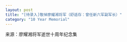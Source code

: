 ```yaml
---
layout: post
title: "[待录入]敬悼廖耀湘将军（舒适存：曾任新六军副军长）"
category: "10 Year Memorial"
---
```

来源：廖耀湘将军逝世十周年纪念集

